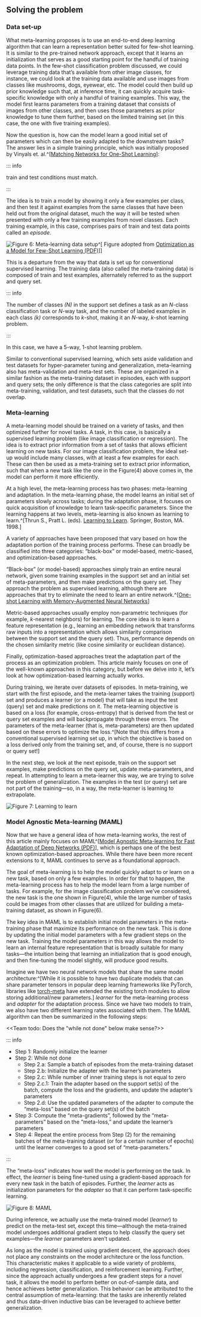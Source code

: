 ## Solving the problem

### Data set-up

What meta-learning proposes is to use an end-to-end deep learning algorithm that can learn a representation better suited for few-shot learning. 
It is similar to the pre-trained network approach, except that it learns an initialization that serves as a good starting point for the handful of 
training data points. In the few-shot classification problem  discussed, we could leverage training data that’s available from other image 
classes, for instance, we could look at the training data available and use images from classes like mushrooms, dogs, eyewear, etc. The model 
could then build up prior knowledge such that, at inference time, it can quickly acquire task-specific knowledge with only a handful of training 
examples.  This way, the model first learns parameters from a training dataset that consists of images from other classes, and then uses those 
parameters as prior knowledge to tune them further, based on the limited training set (in this case, the one with five training examples). 

Now the question is, how can the model learn a good initial set of parameters which can then be easily adapted to the downstream tasks? 
The answer lies in a simple training principle, which was initially proposed by Vinyals et. al.^[[Matching Networks for One-Shot Learning](https://arxiv.org/abs/1606.04080)]:

::: info

train and test conditions must match.

::: 

The idea is to train a model by showing it only a few examples per class, and then test it against examples from the same classes that have been 
held out from the original dataset, much the way it will be tested when presented with only a few training examples from novel classes. Each 
training example, in this case, comprises pairs of train and test data points called an *episode*.

![Figure 6: Meta-learning data setup](figures/ff15-49.png)^[ Figure adopted from [Optimization as a Model for Few-Shot Learning (PDF)](https://openreview.net/pdf?id=rJY0-Kcll)]]

This is a departure from the way that data is set up for conventional supervised learning. The training data (also called the meta-training data) 
is composed of train and test examples, alternately referred to as the support and query set.

::: info

The number of classes *(N)* in the support set defines a task as an *N*-class classification task or *N*-way task, and the number of labeled 
examples in each class *(k)* corresponds to *k*-shot, making it an *N*-way, *k*-shot learning problem.

:::

In this case, we have a 5-way, 1-shot learning problem. 

Similar to conventional supervised learning, which sets aside validation and test datasets for hyper-parameter tuning and generalization, 
meta-learning also has meta-validation and meta-test sets. These are organized in a similar fashion as the meta-training dataset in episodes, 
each with support and query sets; the only difference is that the class categories are split into meta-training, validation, and test datasets, 
such that the classes do not overlap.

### Meta-learning

A meta-learning model should be trained on a variety of tasks, and then optimized further for novel tasks. A task, in this case, is basically a 
supervised learning problem (like image classification or regression). The idea is to extract prior information from a set of tasks that allows 
efficient learning on new tasks. For our image classification problem, the ideal set-up would include many classes, with at least a few examples 
for each. These can then be used as a meta-training set to extract prior information, such that when a new task like the one in the Figure(4) 
above comes in, the model can perform it more efficiently.

At a high level, the meta-learning process has two phases: meta-learning and adaptation. In the meta-learning phase, the model learns an initial 
set of parameters slowly across tasks; during the adaptation phase, it focuses on quick acquisition of knowledge to learn task-specific 
parameters. Since the learning happens at two levels, meta-learning is also known as learning to learn.^[Thrun S., Pratt L. (eds). [Learning to Learn](https://link.springer.com/chapter/10.1007/978-1-4615-5529-2_1). Springer, Boston, MA. 1998.] 

A variety of approaches have been proposed that vary based on how the adaptation portion of the training process performs. These can broadly be classified into three categories: “black-box” or model-based, metric-based, and optimization-based approaches. 

“Black-box” (or model-based) approaches simply train an entire neural network, given some training examples in the support set and an initial 
set of meta-parameters, and then make predictions on the query set. They approach the problem as supervised learning, although there are 
approaches that try to eliminate the need to learn an entire network.^[[One-shot Learning with Memory-Augmented Neural Networks](https://link.springer.com/chapter/10.1007/978-1-4615-5529-2_1)]

Metric-based approaches usually employ non-parametric techniques (for example, *k*-nearest neighbors) for learning. The core idea is to learn a 
feature representation (e.g.,  learning an embedding network that transforms raw inputs into a representation which allows similarity comparison 
between the support set and the query set). Thus, performance depends on the chosen similarity metric (like cosine similarity or euclidean 
distance).

Finally, optimization-based approaches treat the adaptation part of the process as an optimization problem. This article mainly focuses on one of 
the well-known approaches in this category, but before we delve into it, let’s look at how optimization-based learning actually works.

During training, we iterate over datasets of episodes. In meta-training, we start with the first episode, and the meta-learner takes the training 
(support) set and produces a learner (or a model) that will take as input the test (query) set and make predictions on it. The meta-learning 
objective is based on a loss (for example, cross-entropy) that is derived from the test or query set examples and will backpropagate through these 
errors. The parameters of the meta-learner (that is, meta-parameters) are then updated based on these errors to optimize the loss.^[Note that this 
differs from a conventional supervised learning set up, in which the objective is based on a loss derived only from the training set, and, of 
course, there is no support or query set!]

In the next step, we look at the next episode, train on the support set examples, make predictions on the query set, update meta-parameters, and 
repeat. In attempting to learn a meta-learner this way, we are trying to solve the problem of generalization. The examples in the test (or query) 
set are not part of the training—so, in a way, the meta-learner is learning to extrapolate.

![Figure 7: Learning to learn](figures/ff15-50.png)

### Model Agnostic Meta-learning (MAML)

Now that we have a general idea of how meta-learning works, the rest of this article mainly focuses on MAML^[[Model Agnostic Meta-learning for Fast Adaptation of Deep Networks (PDF)](https://arxiv.org/pdf/1703.03400.pdf)], which is perhaps one of the best known optimization-based approaches. 
While there have been more recent extensions to it, MAML continues to serve as a foundational approach. 

The goal of meta-learning is to help the model quickly adapt to or learn on a new task, based on only a few examples. In order for that to happen, 
the meta-learning process has to help the model learn from a large number of tasks.  For example, for the image classification problem we’ve 
considered, the new task is the one shown in Figure(4), while the large number of tasks could be images from other classes that are utilized for 
building a meta-training dataset, as shown in Figure(6).

The key idea in MAML is to establish initial model parameters in the meta-training phase that maximize its performance on the new task. This is 
done by updating the initial model parameters with a few gradient steps on the new task. Training the model parameters in this way allows the 
model to learn an internal feature representation that is broadly suitable for many tasks—the intuition being that learning an initialization that 
is good enough, and then fine-tuning the model slightly, will produce good results.

Imagine we have two neural network models that share the same model architecture:^[While it is possible to have two duplicate models that can 
share parameter tensors in popular deep learning frameworks like PyTorch, libraries like [torch-meta](https://github.com/tristandeleu/pytorch-meta)
 have extended the existing torch modules to allow storing additional/new parameters.] *learner* for the meta-learning process and *adapter* for 
the adaptation process. Since we have two models to train, we also have two different learning rates associated with them. The MAML algorithm can 
then be summarized in the following steps:

<<Team todo: Does the "while not done" below make sense?>>

::: info

- Step 1: Randomly initialize the learner
- Step 2: While not done
	- Step 2.a: Sample a batch of episodes from the meta-training dataset
	- Step 2.b: Initialize the adapter with the learner’s parameters
	- Step 2.c: While number of inner training steps is not equal to zero
	- Step 2.c.1: Train the adapter based on the support set(s) of the batch, compute the loss and the gradients, and update the adapter’s parameters
	- Step 2.d: Use the updated parameters of the adapter to compute the “meta-loss” based on the query set(s) of the batch
- Step 3: Compute the “meta-gradients”, followed by the “meta-parameters” based on the “meta-loss,” and update the learner’s parameters
- Step 4: Repeat the entire process from Step (2) for the remaining batches of the meta-training dataset (or for a certain number of epochs) until the learner converges to a good set of “meta-parameters.”

:::

The “meta-loss” indicates how well the model is performing on the task. In effect, the *learner* is being fine-tuned using a gradient-based 
approach for every new task in the batch of episodes. Further, the *learner* acts as initialization parameters for the *adapter* so that it can 
perform task-specific learning.

![Figure 8: MAML](figures/ff15-51.png)

During inference, we actually use the meta-trained model (*learner*) to predict on the meta-test set, except this time—although the meta-trained 
model undergoes additional gradient steps to help classify the query set examples—the *learner* parameters aren’t updated.

As long as the model is trained using gradient descent, the approach does not place any constraints on the model architecture or the loss 
function. This characteristic makes it applicable to a wide variety of problems, including regression, classification, and reinforcement learning. 
Further, since the approach actually undergoes a few gradient steps for a novel task, it allows the model to perform better on out-of-sample data, 
and hence achieves better generalization. This behavior can be attributed to the central assumption of meta-learning: that the tasks are 
inherently related and thus data-driven inductive bias can be leveraged to achieve better generalization.
 

